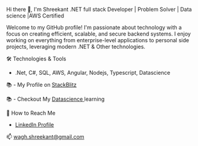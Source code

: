 Hi there 👋, I'm Shreekant
.NET full stack Developer | Problem Solver | Data science |AWS Certified

Welcome to my GitHub profile! I'm passionate about technology with a focus on creating efficient, scalable, and secure backend systems. 
I enjoy working on everything from enterprise-level applications to personal side projects, leveraging modern .NET & Other technologies.

🛠️ Technologies & Tools
- .Net, C#, SQL, AWS, Angular, Nodejs, Typescript, Datascience


📚 - My Profile on <a href="https://stackblitz.com/@shreekant89/repositories">StackBlitz <a>

📚 - Checkout  My <a href="https://github.com/shreekant89/DataScience/tree/main/DataScience_3047/">Datascience <a> learning

🤝 How to Reach Me
- <a href="https://www.linkedin.com/in/shreekant-wagh-8942a226/">LinkedIn Profile <a>

📫 wagh.shreekant@gmail.com
